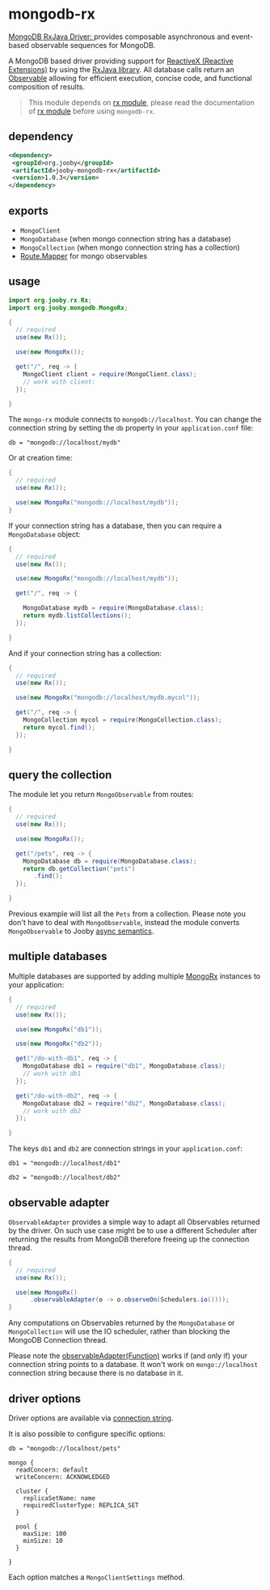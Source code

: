 # mongodb-rx

<a href="http://mongodb.github.io/mongo-java-driver-rx/">MongoDB RxJava Driver: </a> provides composable asynchronous and event-based observable sequences for MongoDB.

A MongoDB based driver providing support for <a href="http://reactivex.io">ReactiveX (Reactive Extensions)</a> by using the <a href="https://github.com/ReactiveX/RxJava">RxJava library</a>. All database calls return an <a href="http://reactivex.io/documentation/observable.html">Observable</a> allowing for efficient execution, concise code, and functional composition of results.


> This module depends on [rx module](/doc/rxjava), please read the documentation of [rx module](/doc/rxjava) before using ```mongodb-rx```.

## dependency

```xml
<dependency>
 <groupId>org.jooby</groupId>
 <artifactId>jooby-mongodb-rx</artifactId>
 <version>1.0.3</version>
</dependency>
```

## exports

* ```MongoClient``` 
* ```MongoDatabase``` (when mongo connection string has a database) 
* ```MongoCollection``` (when mongo connection string has a collection) 
* [Route.Mapper](/apidocs/org/jooby/Route.Mapper.html) for mongo observables 

## usage

```java
import org.jooby.rx.Rx;
import org.jooby.mongodb.MongoRx;

{
  // required
  use(new Rx());

  use(new MongoRx());

  get("/", req -> {
    MongoClient client = require(MongoClient.class);
    // work with client:
  });

}
```

The ```mongo-rx``` module connects to ```mongodb://localhost```. You can change the connection string by setting the ```db``` property in your ```application.conf``` file:

```
db = "mongodb://localhost/mydb"
```

Or at creation time:

```java
{
  // required
  use(new Rx());

  use(new MongoRx("mongodb://localhost/mydb"));
}
```

If your connection string has a database, then you can require a ```MongoDatabase``` object:

```java
{
  // required
  use(new Rx());

  use(new MongoRx("mongodb://localhost/mydb"));

  get("/", req -> {

    MongoDatabase mydb = require(MongoDatabase.class);
    return mydb.listCollections();
  });

}
```

And if your connection string has a collection:

```java
{
  // required
  use(new Rx());

  use(new MongoRx("mongodb://localhost/mydb.mycol"));

  get("/", req -> {
    MongoCollection mycol = require(MongoCollection.class);
    return mycol.find();
  });

}
```

## query the collection

The module let you return ```MongoObservable``` from routes:

```java
{
  // required
  use(new Rx());

  use(new MongoRx());

  get("/pets", req -> {
    MongoDatabase db = require(MongoDatabase.class);
    return db.getCollection("pets")
       .find();
  });

}
```

Previous example will list all the ```Pets``` from a collection. Please note you don't have to deal with ```MongoObservable```, instead the module converts ```MongoObservable``` to Jooby [async semantics](/doc/async/).

## multiple databases

Multiple databases are supported by adding multiple [MongoRx](/apidocs/org/jooby/mongo/MongoRx.html) instances to your application:

```java
{
  // required
  use(new Rx());

  use(new MongoRx("db1"));

  use(new MongoRx("db2"));

  get("/do-with-db1", req -> {
    MongoDatabase db1 = require("db1", MongoDatabase.class);
    // work with db1
  });

  get("/do-with-db2", req -> {
    MongoDatabase db2 = require("db2", MongoDatabase.class);
    // work with db2
  });

}
```

The keys ```db1``` and ```db2``` are connection strings in your ```application.conf```:

```
db1 = "mongodb://localhost/db1"

db2 = "mongodb://localhost/db2"
```

## observable adapter

```ObservableAdapter``` provides a simple way to adapt all Observables returned by the driver. On such use case might be to use a different Scheduler after returning the results from MongoDB therefore freeing up the connection thread.

```java
{
  // required
  use(new Rx());

  use(new MongoRx()
      .observableAdapter(o -> o.observeOn(Schedulers.io())));
}
```

Any computations on Observables returned by the ```MongoDatabase``` or ```MongoCollection``` will use the IO scheduler, rather than blocking the MongoDB Connection thread.

Please note the [observableAdapter(Function)](/apidocs/org/jooby/mongodb/MongoRx.html#observableAdapter-java.util.function.Function-) works if (and only if) your connection string points to a database. It won't work on ```mongo://localhost``` connection string because there is no database in it.

## driver options

Driver options are available via <a href="https://docs.mongodb.com/v3.0/reference/connection-string/">connection string</a>.

It is also possible to configure specific options:

```
db = "mongodb://localhost/pets"

mongo {
  readConcern: default
  writeConcern: ACKNOWLEDGED

  cluster {
    replicaSetName: name
    requiredClusterType: REPLICA_SET
  }

  pool {
    maxSize: 100
    minSize: 10
  }

}
```

Each option matches a ```MongoClientSettings``` method.
